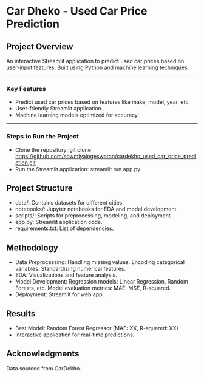 # Car Dheko - Used Car Price Prediction

## Project Overview
An interactive Streamlit application to predict used car prices based on user-input features. Built using Python and machine learning techniques.

---

### Key Features
- Predict used car prices based on features like make, model, year, etc.
- User-friendly Streamlit application.
- Machine learning models optimized for accuracy.

---

### Steps to Run the Project
- Clone the repository:
   git clone https://github.com/sowmiyalogeswaran/cardekho_used_car_price_prediction.git
- Run the Streamlit application:
    streamlit run app.py

## Project Structure
- data/: Contains datasets for different cities.
- notebooks/: Jupyter notebooks for EDA and model development.
- scripts/: Scripts for preprocessing, modeling, and deployment.
- app.py: Streamlit application code.
- requirements.txt: List of dependencies.

## Methodology
- Data Preprocessing:
Handling missing values.
Encoding categorical variables.
Standardizing numerical features.
- EDA:
Visualizations and feature analysis.
- Model Development:
Regression models: Linear Regression, Random Forests, etc.
Model evaluation metrics: MAE, MSE, R-squared.
- Deployment: Streamlit for web app.

## Results
- Best Model: Random Forest Regressor (MAE: XX, R-squared: XX)
- Interactive application for real-time predictions.

## Acknowledgments
Data sourced from CarDekho.


